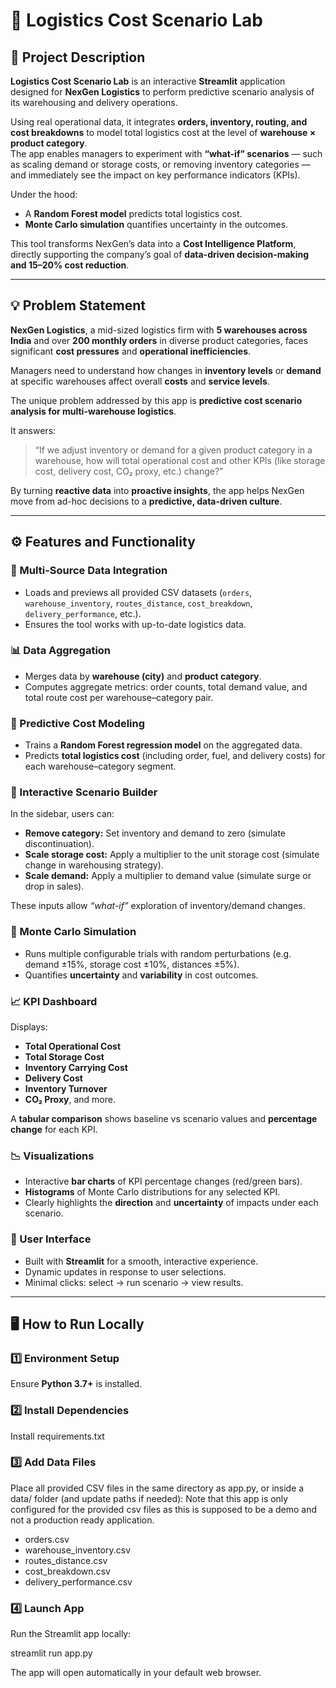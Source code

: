 # 🚚 Logistics Cost Scenario Lab

## 📘 Project Description
**Logistics Cost Scenario Lab** is an interactive **Streamlit** application designed for **NexGen Logistics** to perform predictive scenario analysis of its warehousing and delivery operations.

Using real operational data, it integrates **orders, inventory, routing, and cost breakdowns** to model total logistics cost at the level of **warehouse × product category**.  
The app enables managers to experiment with **“what-if” scenarios** — such as scaling demand or storage costs, or removing inventory categories — and immediately see the impact on key performance indicators (KPIs).

Under the hood:
- A **Random Forest model** predicts total logistics cost.
- **Monte Carlo simulation** quantifies uncertainty in the outcomes.

This tool transforms NexGen’s data into a **Cost Intelligence Platform**, directly supporting the company’s goal of **data-driven decision-making and 15–20% cost reduction**.

---

## 💡 Problem Statement
**NexGen Logistics**, a mid-sized logistics firm with **5 warehouses across India** and over **200 monthly orders** in diverse product categories, faces significant **cost pressures** and **operational inefficiencies**.

Managers need to understand how changes in **inventory levels** or **demand** at specific warehouses affect overall **costs** and **service levels**.

The unique problem addressed by this app is **predictive cost scenario analysis for multi-warehouse logistics**.

It answers:
> “If we adjust inventory or demand for a given product category in a warehouse, how will total operational cost and other KPIs (like storage cost, delivery cost, CO₂ proxy, etc.) change?”

By turning **reactive data** into **proactive insights**, the app helps NexGen move from ad-hoc decisions to a **predictive, data-driven culture**.

---

## ⚙️ Features and Functionality

### 🔗 Multi-Source Data Integration
- Loads and previews all provided CSV datasets (`orders`, `warehouse_inventory`, `routes_distance`, `cost_breakdown`, `delivery_performance`, etc.).
- Ensures the tool works with up-to-date logistics data.

### 📊 Data Aggregation
- Merges data by **warehouse (city)** and **product category**.
- Computes aggregate metrics: order counts, total demand value, and total route cost per warehouse–category pair.

### 🤖 Predictive Cost Modeling
- Trains a **Random Forest regression model** on the aggregated data.
- Predicts **total logistics cost** (including order, fuel, and delivery costs) for each warehouse–category segment.

### 🧩 Interactive Scenario Builder
In the sidebar, users can:
- **Remove category:** Set inventory and demand to zero (simulate discontinuation).  
- **Scale storage cost:** Apply a multiplier to the unit storage cost (simulate change in warehousing strategy).  
- **Scale demand:** Apply a multiplier to demand value (simulate surge or drop in sales).  

These inputs allow *“what-if”* exploration of inventory/demand changes.

### 🎲 Monte Carlo Simulation
- Runs multiple configurable trials with random perturbations (e.g. demand ±15%, storage cost ±10%, distances ±5%).  
- Quantifies **uncertainty** and **variability** in cost outcomes.

### 📈 KPI Dashboard
Displays:
- **Total Operational Cost**
- **Total Storage Cost**
- **Inventory Carrying Cost**
- **Delivery Cost**
- **Inventory Turnover**
- **CO₂ Proxy**, and more.

A **tabular comparison** shows baseline vs scenario values and **percentage change** for each KPI.

### 📉 Visualizations
- Interactive **bar charts** of KPI percentage changes (red/green bars).
- **Histograms** of Monte Carlo distributions for any selected KPI.
- Clearly highlights the **direction** and **uncertainty** of impacts under each scenario.

### 🧠 User Interface
- Built with **Streamlit** for a smooth, interactive experience.
- Dynamic updates in response to user selections.
- Minimal clicks: select → run scenario → view results.

---

## 🖥️ How to Run Locally

### 1️⃣ Environment Setup
Ensure **Python 3.7+** is installed.

### 2️⃣ Install Dependencies
Install requirements.txt

### 3️⃣ Add Data Files

Place all provided CSV files in the same directory as app.py, or inside a data/ folder (and update paths if needed):
Note that this app is only configured for the provided csv files as this is supposed to be a demo and not a production ready application.

- orders.csv
- warehouse_inventory.csv
- routes_distance.csv
- cost_breakdown.csv
- delivery_performance.csv

### 4️⃣ Launch App

Run the Streamlit app locally:

streamlit run app.py

The app will open automatically in your default web browser.


